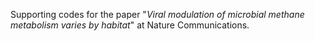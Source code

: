Supporting codes for the paper "*Viral modulation of microbial methane metabolism varies by habitat*" at Nature Communications.
